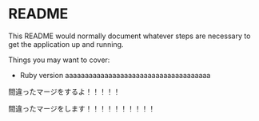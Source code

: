 # README

This README would normally document whatever steps are necessary to get the
application up and running.

Things you may want to cover:

* Ruby version
aaaaaaaaaaaaaaaaaaaaaaaaaaaaaaaaaaaaa


間違ったマージをするよ！！！！！


間違ったマージをします！！！！！！！！！！







